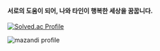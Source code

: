 #### 서로의 도움이 되어, 나와 타인이 행복한 세상을 꿈꿉니다.
<div>
  
</div>

[![Solved.ac Profile](http://mazassumnida.wtf/api/v2/generate_badge?boj=kcmclub22)](https://solved.ac/kcmclub22/)

![mazandi profile](http://mazandi.herokuapp.com/api?handle=kcmclub22&theme=warm)
